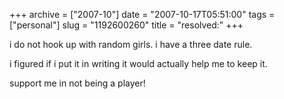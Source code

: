 +++
archive = ["2007-10"]
date = "2007-10-17T05:51:00"
tags = ["personal"]
slug = "1192600260"
title = "resolved:"
+++

i do not hook up with random girls. i have a three date rule.

i figured if i put it in writing it would actually help me to keep it.

support me in not being a player!

